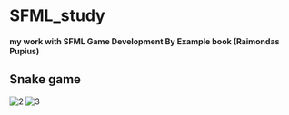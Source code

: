 # SFML_study
#### my work with SFML Game Development By Example book (Raimondas Pupius)
## Snake game
![2](https://user-images.githubusercontent.com/29982395/103762581-1d57e180-504b-11eb-8274-034a142d26d9.JPG)
![3](https://user-images.githubusercontent.com/29982395/103762588-1fba3b80-504b-11eb-861b-bd2a1ababa96.JPG)
